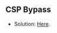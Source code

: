 ## CSP Bypass

* Solution: [Here](http://sandbox.ahussam.me/challenges/csp/?name=%3Ca%20id=main_photo%20src=-debug;%3E&code=1).
